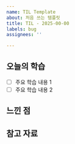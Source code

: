```yaml
---
name: TIL Template
about: 처음 쓰는 템플릿
title: TIL - 2025-00-00
labels: bug
assignees: ''

---
```


## 오늘의 학습
- [ ] 주요 학습 내용 1
- [ ] 주요 학습 내용 2

## 느낀 점

## 참고 자료
